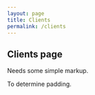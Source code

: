 ```yaml
---
layout: page
title: Clients
permalink: /clients
---
```

## Clients page
Needs some simple markup.

To determine padding.